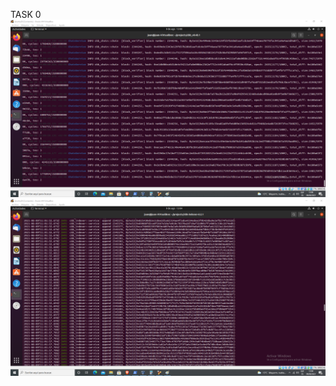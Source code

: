 TASK 0 
<img src="https://github.com/jcervante/CKB/blob/main/TestnetCKB.png"/>
<img src="https://github.com/jcervante/CKB/blob/main/CKB%20Indexer.png"/>
